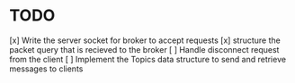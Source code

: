 # TODO 
[x] Write the server socket for broker to accept requests
[x] structure the packet query that is recieved to the broker 
[  ] Handle disconnect request from the client 
[  ] Implement the Topics data structure to send and retrieve messages to clients 
